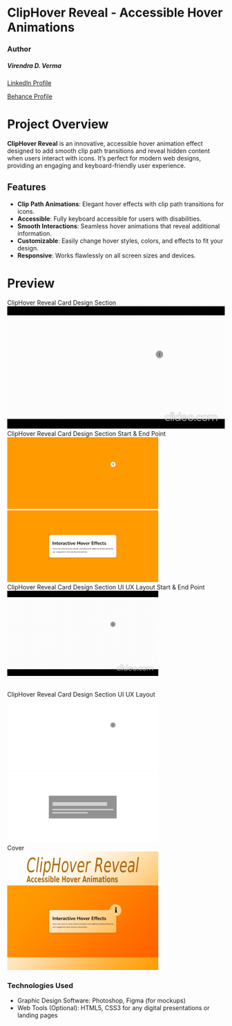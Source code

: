 # ClipHover Reveal - Accessible Hover Animations


### Author
##### Virendra D. Verma

<a href="https://www.linkedin.com/in/dharmendraverma95/" target="_blank">LinkedIn Profile </a>

<a href="https://www.behance.net/dhirukumar" target="_blank">Behance Profile </a>


# Project Overview
**ClipHover Reveal** is an innovative, accessible hover animation effect designed to add smooth clip path transitions and reveal hidden content when users interact with icons. It’s perfect for modern web designs, providing an engaging and keyboard-friendly user experience.





## Features
- **Clip Path Animations**: Elegant hover effects with clip path transitions for icons.
- **Accessible**: Fully keyboard accessible for users with disabilities.
- **Smooth Interactions**: Seamless hover animations that reveal additional information.
- **Customizable**: Easily change hover styles, colors, and effects to fit your design.
- **Responsive**: Works flawlessly on all screen sizes and devices.




# Preview
<span>ClipHover Reveal Card Design Section</span>
<br />
<a href="#" target="_blank">
<img style="width:550px;" src="./img/landingPageFlipRevealCardSection.gif" alt="" /></a>
<br/>
<span>ClipHover Reveal Card Design Section Start & End Point </span>
<br/>
<a href="#" target="_blank">
<img style="width:350px;" src="./img/landingPageFlipRevealCardSection.png" alt="" />
<img style="width:350px;" src="./img/landingPageFlipRevealCardHoverSection.png" alt="" />
</a>
<br/>
<span>ClipHover Reveal Card Design Section UI UX Layout Start & End Point</span>
<br/>
<a href="#" target="_blank">
<img style="width:350px;" src="./img/landingPageFlipRevealCardSection.gif" alt="" />
</a>

<br />
<span>ClipHover Reveal Card Design Section UI UX Layout</span>
<br />
<a href="#" target="_blank">
<img style="width:350px;" src="./img/landingPageFlipRevealCardUIUXlayoutSection.png" alt="" />
<img style="width:350px;" src="./img/landingPageFlipRevealCardHoverUIUXlayoutSection.png" alt="" />
</a>
<br/>
<span>Cover</span>
<br/>
<a href="#" target="_blank">
<img style="width:350px;" src="./img/cover.png" alt="" />
</a>
<br />

### Technologies Used
<ul>
  <li>Graphic Design Software: Photoshop, Figma (for mockups)</li>
  <li>Web Tools (Optional): HTML5, CSS3 for any digital presentations or landing pages</li>
</ul>